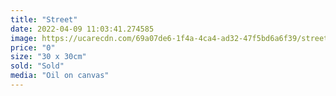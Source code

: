 ```yaml
---
title: "Street"
date: 2022-04-09 11:03:41.274585
image: https://ucarecdn.com/69a07de6-1f4a-4ca4-ad32-47f5bd6a6f39/street.jpg
price: "0"
size: "30 x 30cm"
sold: "Sold"
media: "Oil on canvas"
---
```


